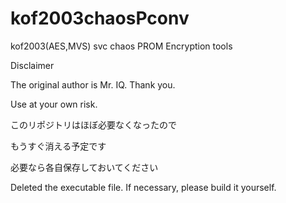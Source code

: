 # kof2003chaosPconv
kof2003(AES,MVS) svc chaos PROM Encryption tools

Disclaimer

The original author is Mr. IQ. Thank you.

Use at your own risk.

このリポジトリはほぼ必要なくなったので

もうすぐ消える予定です

必要なら各自保存しておいてください

Deleted the executable file.
If necessary, please build it yourself.
